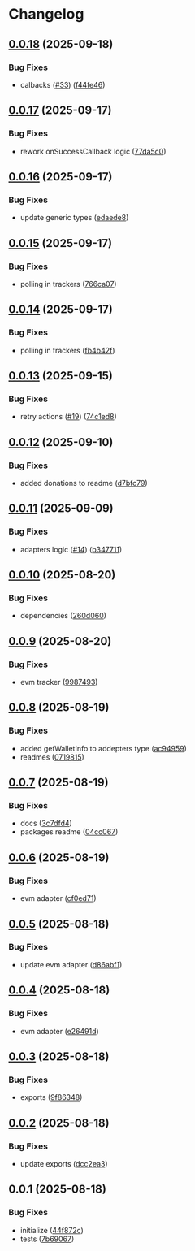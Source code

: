 # Changelog

## [0.0.18](https://github.com/TuwaIO/pulsar-core/compare/pulsar-evm-v0.0.17...pulsar-evm-v0.0.18) (2025-09-18)


### Bug Fixes

* calbacks ([#33](https://github.com/TuwaIO/pulsar-core/issues/33)) ([f44fe46](https://github.com/TuwaIO/pulsar-core/commit/f44fe46cdc7c6e69f995f115b31deb8b40d694e7))

## [0.0.17](https://github.com/TuwaIO/pulsar-core/compare/pulsar-evm-v0.0.16...pulsar-evm-v0.0.17) (2025-09-17)


### Bug Fixes

* rework onSuccessCallback logic ([77da5c0](https://github.com/TuwaIO/pulsar-core/commit/77da5c0b0eefc5928c5a9c42082fc4f9cc9c4da1))

## [0.0.16](https://github.com/TuwaIO/pulsar-core/compare/pulsar-evm-v0.0.15...pulsar-evm-v0.0.16) (2025-09-17)


### Bug Fixes

* update generic types ([edaede8](https://github.com/TuwaIO/pulsar-core/commit/edaede861fb6cb145a3efa13c0c6f0ff17761c1f))

## [0.0.15](https://github.com/TuwaIO/pulsar-core/compare/pulsar-evm-v0.0.14...pulsar-evm-v0.0.15) (2025-09-17)


### Bug Fixes

* polling in trackers ([766ca07](https://github.com/TuwaIO/pulsar-core/commit/766ca07465802ca7a4d6961bf6874f6bbc225a36))

## [0.0.14](https://github.com/TuwaIO/pulsar-core/compare/pulsar-evm-v0.0.13...pulsar-evm-v0.0.14) (2025-09-17)


### Bug Fixes

* polling in trackers ([fb4b42f](https://github.com/TuwaIO/pulsar-core/commit/fb4b42f0fdb97ca12ba5ad3ea3dc3ca302de30ff))

## [0.0.13](https://github.com/TuwaIO/pulsar-core/compare/pulsar-evm-v0.0.12...pulsar-evm-v0.0.13) (2025-09-15)


### Bug Fixes

* retry actions ([#19](https://github.com/TuwaIO/pulsar-core/issues/19)) ([74c1ed8](https://github.com/TuwaIO/pulsar-core/commit/74c1ed8a6bc1c9548951bb05b389d70abbacb840))

## [0.0.12](https://github.com/TuwaIO/pulsar-core/compare/pulsar-evm-v0.0.11...pulsar-evm-v0.0.12) (2025-09-10)


### Bug Fixes

* added donations to readme ([d7bfc79](https://github.com/TuwaIO/pulsar-core/commit/d7bfc79fb0d918c5af2e46224278a2ad9c64ea26))

## [0.0.11](https://github.com/TuwaIO/pulsar-core/compare/pulsar-evm-v0.0.10...pulsar-evm-v0.0.11) (2025-09-09)


### Bug Fixes

* adapters logic ([#14](https://github.com/TuwaIO/pulsar-core/issues/14)) ([b347711](https://github.com/TuwaIO/pulsar-core/commit/b3477117e051ceadaa75a119427c5ec9acecaeb6))

## [0.0.10](https://github.com/TuwaIO/pulsar-core/compare/pulsar-evm-v0.0.9...pulsar-evm-v0.0.10) (2025-08-20)

### Bug Fixes

- dependencies ([260d060](https://github.com/TuwaIO/pulsar-core/commit/260d060ad239abfaa028989391737d2e7877287f))

## [0.0.9](https://github.com/TuwaIO/pulsar-core/compare/pulsar-evm-v0.0.8...pulsar-evm-v0.0.9) (2025-08-20)

### Bug Fixes

- evm tracker ([9987493](https://github.com/TuwaIO/pulsar-core/commit/99874937fcf664d5a16aa50c9721130852910931))

## [0.0.8](https://github.com/TuwaIO/pulsar-core/compare/pulsar-evm-v0.0.7...pulsar-evm-v0.0.8) (2025-08-19)

### Bug Fixes

- added getWalletInfo to addepters type ([ac94959](https://github.com/TuwaIO/pulsar-core/commit/ac9495923e01fe0a5b726d977924d7e55dc2aa45))
- readmes ([0719815](https://github.com/TuwaIO/pulsar-core/commit/07198153161fb7ab8490c2e80caac344eea77477))

## [0.0.7](https://github.com/TuwaIO/pulsar-core/compare/pulsar-evm-v0.0.6...pulsar-evm-v0.0.7) (2025-08-19)

### Bug Fixes

- docs ([3c7dfd4](https://github.com/TuwaIO/pulsar-core/commit/3c7dfd4bb35a5c5bf0b6bdf4d64b37f2ab5357a0))
- packages readme ([04cc067](https://github.com/TuwaIO/pulsar-core/commit/04cc0678f80f210bbd245c5f9669c34dd5c2dc13))

## [0.0.6](https://github.com/TuwaIO/pulsar-core/compare/pulsar-evm-v0.0.5...pulsar-evm-v0.0.6) (2025-08-19)

### Bug Fixes

- evm adapter ([cf0ed71](https://github.com/TuwaIO/pulsar-core/commit/cf0ed71b29cff23c3181c67184b1de19a06c09d7))

## [0.0.5](https://github.com/TuwaIO/pulsar-core/compare/pulsar-evm-v0.0.4...pulsar-evm-v0.0.5) (2025-08-18)

### Bug Fixes

- update evm adapter ([d86abf1](https://github.com/TuwaIO/pulsar-core/commit/d86abf14599dcb8b42a46e770c0020136d47d4ba))

## [0.0.4](https://github.com/TuwaIO/pulsar-core/compare/pulsar-evm-v0.0.3...pulsar-evm-v0.0.4) (2025-08-18)

### Bug Fixes

- evm adapter ([e26491d](https://github.com/TuwaIO/pulsar-core/commit/e26491d42feb86aa4eee3c7f723e3fb1e5765f9d))

## [0.0.3](https://github.com/TuwaIO/pulsar-core/compare/pulsar-evm-v0.0.2...pulsar-evm-v0.0.3) (2025-08-18)

### Bug Fixes

- exports ([9f86348](https://github.com/TuwaIO/pulsar-core/commit/9f863483edd42b9484a1bf389ecb232a7c500e6c))

## [0.0.2](https://github.com/TuwaIO/pulsar-core/compare/pulsar-evm-v0.0.1...pulsar-evm-v0.0.2) (2025-08-18)

### Bug Fixes

- update exports ([dcc2ea3](https://github.com/TuwaIO/pulsar-core/commit/dcc2ea3ecaa637b548479a59979d7eeda8bbbe90))

## 0.0.1 (2025-08-18)

### Bug Fixes

- initialize ([44f872c](https://github.com/TuwaIO/pulsar-core/commit/44f872c8f9b5fcd7d79be45723669fe08a279bbb))
- tests ([7b69067](https://github.com/TuwaIO/pulsar-core/commit/7b6906782951fd4d04264219ee29d69cf04f952f))
